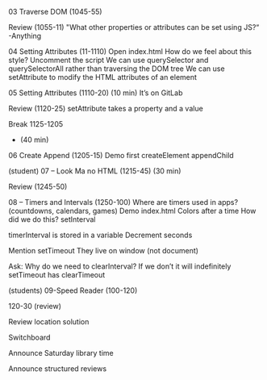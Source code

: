 03 Traverse DOM (1045-55)

Review (1055-11)
"What other properties or attributes can be set using JS?“
-Anything

04 Setting Attributes (11-1110)
Open index.html
How do we feel about this style?
Uncomment the script
We can use querySelector and querySelectorAll rather than traversing the DOM tree
We can use setAttribute to modify the HTML attributes of an element

05 Setting Attributes (1110-20) (10 min)
It’s on GitLab

Review (1120-25)
setAttribute takes a property and a value

Break 1125-1205

- (40 min)

06 Create Append (1205-15)
Demo first
createElement
appendChild

(student) 07 – Look Ma no HTML (1215-45) (30 min)

Review (1245-50)

08 – Timers and Intervals (1250-100)
Where are timers used in apps? (countdowns, calendars, games)
Demo index.html
Colors after a time
How did we do this?
setInterval

timerInterval is stored in a variable
Decrement seconds

Mention setTimeout
They live on window (not document)

Ask: Why do we need to clearInterval?
If we don’t it will indefinitely
setTimeout has clearTimeout

(students) 09-Speed Reader (100-120)

120-30 (review)

Review location solution

Switchboard

Announce Saturday library time

Announce structured reviews
